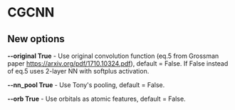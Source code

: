# CGCNN

## New options

 __--original True__ - Use original convolution function (eq.5 from Grossman paper https://arxiv.org/pdf/1710.10324.pdf), default = False. If False instead of eq.5 uses 2-layer NN with softplus activation.

__--nn_pool True__ - Use Tony's pooling, default = False.

 __--orb True__ - Use orbitals as atomic features, default = False.
